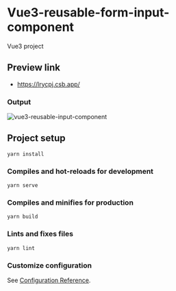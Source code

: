 # Vue3-reusable-form-input-component
Vue3 project

## Preview link
- https://lrycpj.csb.app/

### Output
![vue3-reusable-input-component](https://user-images.githubusercontent.com/26595961/233373375-9bdb8324-767c-446c-a969-505c5ffb25b1.png)


## Project setup
```
yarn install
```

### Compiles and hot-reloads for development
```
yarn serve
```

### Compiles and minifies for production
```
yarn build
```

### Lints and fixes files
```
yarn lint
```

### Customize configuration
See [Configuration Reference](https://cli.vuejs.org/config/).
